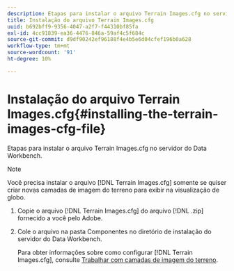 ```yaml
---
description: Etapas para instalar o arquivo Terrain Images.cfg no servidor do Data Workbench.
title: Instalação do arquivo Terrain Images.cfg
uuid: b692bff9-9356-4047-a2f7-f44310bf85fa
exl-id: 4cc91839-ea36-4476-846a-59af4c5f684c
source-git-commit: d9df90242ef96188f4e4b5e6d04cfef196b0a628
workflow-type: tm+mt
source-wordcount: '91'
ht-degree: 10%

---
```


# Instalação do arquivo Terrain Images.cfg{#installing-the-terrain-images-cfg-file}

Etapas para instalar o arquivo Terrain Images.cfg no servidor do Data Workbench.

>[!NOTE]
>
>Você precisa instalar o arquivo [!DNL Terrain Images.cfg] somente se quiser criar novas camadas de imagem do terreno para exibir na visualização de globo.

1. Copie o arquivo [!DNL Terrain Images.cfg] do arquivo [!DNL .zip] fornecido a você pelo Adobe.
1. Cole o arquivo na pasta Componentes no diretório de instalação do servidor do Data Workbench.

   Para obter informações sobre como configurar [!DNL Terrain Images.cfg], consulte [Trabalhar com camadas de imagem do terreno](../../../home/c-geo-oview/c-wk-img-lyrs/c-trn-img-lyrs/c-trn-img-lyrs.md#concept-8a0a16013e824ac29f35a0349b5d8ccf).
